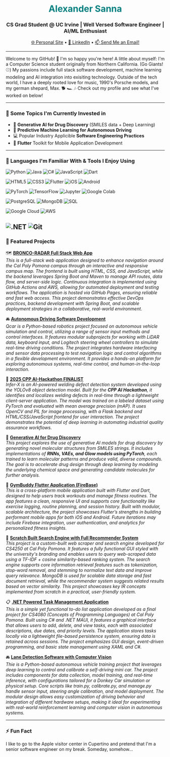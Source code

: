 
<h1 style="color: teal;" align="center">Alexander Sanna</h1>
<h3 align="center">CS Grad Student @ UC Irvine | Well Versed Software Engineer | AI/ML Enthusiast</h3>

<p align="center">
  <a href="https://ajsanna.github.io">🌐 Personal Site</a> •
  <a href="https://www.linkedin.com/in/alexander-sanna">💼 LinkedIn</a> •
  <a href="mailto:alexjsanna@gmail.com">📫 Send Me an Email!</a>
</p>

---

Welcome to my GitHub! 🥳 I'm so happy you're here! A little about myself: I'm a Computer Science student originally from Northern California. (Go Giants! ⚾️) My passions include full stack software development, machine learning modeling and AI integration into exisiting technology. Outside of the tech world, I have a deeply rooted love for music, 1990's Porsche models, and my german shepard, Max. 🐕 🏎️ 🎶 Check out my profile and see what I've worked on below!

---

### 📍 Some Topics I'm Currently Invested in
- 🧬 **Generative AI for Drug Discovery** (SMILES data + Deep Learning)
- 🚗 **Predictive Machine Learning for Autonomous Driving**
- 💻 Popular Industry Applicible **Software Engineering Practices**
- 🍎 **Flutter** Toolkit for Mobile Application Development

---

### 🧰 Languages I'm Familiar With & Tools I Enjoy Using
<!-- Programming Languages -->
![Python](https://img.shields.io/badge/Python-3776AB?style=flat&logo=python&logoColor=white)
![Java](https://img.shields.io/badge/Java-007396?style=flat&logo=java&logoColor=white)
![C#](https://img.shields.io/badge/C%23-239120?style=flat&logo=c-sharp&logoColor=white)
![JavaScript](https://img.shields.io/badge/JavaScript-F7DF1E?style=flat&logo=javascript&logoColor=black)
![Dart](https://img.shields.io/badge/Dart-0175C2?style=flat&logo=dart&logoColor=white)

<!-- Web / Mobile Dev -->
![HTML5](https://img.shields.io/badge/HTML5-E34F26?style=flat&logo=html5&logoColor=white)
![CSS3](https://img.shields.io/badge/CSS3-1572B6?style=flat&logo=css3&logoColor=white)
![Flutter](https://img.shields.io/badge/Flutter-02569B?style=flat&logo=flutter&logoColor=white)
![iOS](https://img.shields.io/badge/iOS-000000?style=flat&logo=apple&logoColor=white)
![Android](https://img.shields.io/badge/Android-3DDC84?style=flat&logo=android&logoColor=white)

<!-- Machine Learning / AI -->
![PyTorch](https://img.shields.io/badge/PyTorch-EE4C2C?style=flat&logo=pytorch&logoColor=white)
![TensorFlow](https://img.shields.io/badge/TensorFlow-FF6F00?style=flat&logo=tensorflow&logoColor=white)
![Jupyter](https://img.shields.io/badge/Jupyter-F37626?style=flat&logo=jupyter&logoColor=white)
![Google Colab](https://img.shields.io/badge/Google%20Colab-F9AB00?style=flat&logo=googlecolab&logoColor=white)

<!-- Databases -->
![PostgreSQL](https://img.shields.io/badge/PostgreSQL-4169E1?style=flat&logo=postgresql&logoColor=white)
![MongoDB](https://img.shields.io/badge/MongoDB-47A248?style=flat&logo=mongodb&logoColor=white)
![SQL](https://img.shields.io/badge/SQL-4479A1?style=flat&logo=sqlite&logoColor=white)

<!-- Cloud / DevOps -->
![Google Cloud](https://img.shields.io/badge/Google%20Cloud-4285F4?style=flat&logo=googlecloud&logoColor=white)
![AWS](https://img.shields.io/badge/AWS-232F3E?style=flat&logo=amazon-aws&logoColor=white)

<!-- Tools -->
![.NET](https://img.shields.io/badge/.NET-512BD4?style=flat&logo=dotnet&logoColor=white)
![Git](https://img.shields.io/badge/Git-F05032?style=flat&logo=git&logoColor=white)
---

### 🚀 Featured Projects

🗺️ [**BRONCO-RADAR Full Stack Web App**](https://github.com/Placeholder-Group/BroncoRadar)     
*This is a full-stack web application designed to enhance navigation around the Cal Poly Pomona campus through an interactive and responsive campus map. The frontend is built using HTML, CSS, and JavaScript, while the backend leverages Spring Boot and Maven to manage API routes, data flow, and server-side logic. Continuous integration is implemented using GitHub Actions and AWS, allowing for automated deployment and testing workflows. The application is hosted via GitHub Pages, ensuring reliable and fast web access. This project demonstrates effective DevOps practices, backend development with Spring Boot, and scalable deployment strategies in a collaborative, real-world environment.*

🚘 [**Autonomous Driving Software Development**](https://github.com/ajsanna/Qcar)                   
*Qcar is a Python-based robotics project focused on autonomous vehicle simulation and control, utilizing a range of sensor input methods and control interfaces. It features modular subprojects for working with LiDAR data, keyboard input, and Logitech steering wheel controllers to simulate real-time driving conditions. The project integrates hardware interfacing and sensor data processing to test navigation logic and control algorithms in a flexible development environment. It provides a hands-on platform for exploring autonomous systems, real-time control, and human-in-the-loop interaction.*

🧠 [**2025 CPP AI-Hackathon FINALIST**](https://github.com/ajsanna/AI-Hackathon)  
*Infer-X is an AI-powered welding defect detection system developed using the YOLOv8 object detection model. Built for the **CPP AI Hackathon**, it identifies and localizes welding defects in real-time through a lightweight client-server application. The model was trained on a labeled dataset using PyTorch and evaluated with mean average precision (mAP). It uses OpenCV and PIL for image processing, with a Flask backend and HTML/CSS/JavaScript frontend for user interaction. The project demonstrates the potential of deep learning in automating industrial quality assurance workflows.*

🔬 [**Generative AI for Drug Discovery**](https://github.com/ajsanna/drug-generator)  
*This project explores the use of generative AI models for drug discovery by generating novel molecular structures from SMILES strings. It includes implementations of **RNNs, VAEs, and Glow models using PyTorch**, each trained to learn molecular patterns and produce valid, diverse compounds. The goal is to accelerate drug design through deep learning by modeling the underlying chemical space and generating candidate molecules for further analysis.*

📱 [**GymBuddy Flutter Application (FireBase)**](https://github.com/ajsanna/FlutterGymApp)  
*This is a cross-platform mobile application built with Flutter and Dart, designed to help users track workouts and manage fitness routines. The app features a clean, responsive UI and supports core functionality like exercise logging, routine planning, and session history. Built with modular, scalable architecture, the project showcases Flutter’s strengths in building performant mobile apps for both iOS and Android. Future iterations may include Firebase integration, user authentication, and analytics for personalized fitness insights.*

🔎 [**Scratch Built Search Engine with Full Recommender System**](https://github.com/ajsanna/ScratchBuiltSearchEngine)  
*This project is a custom-built web scraper and search engine developed for CS4250 at Cal Poly Pomona. It features a fully functional GUI styled with the university's branding and enables users to query web-scraped data using a TF-IDF + cosine similarity-based ranking system. The search engine supports core information retrieval features such as tokenization, stop-word removal, and stemming to normalize text data and improve query relevance. MongoDB is used for scalable data storage and fast document retrieval, while the recommender system suggests related results based on vector similarity. This project showcases key IR concepts implemented from scratch in a practical, user-friendly system.*

📋 [**.NET Powered Task Management Application**](https://github.com/ajsanna/TaskManager)  
*This is a simple yet functional to-do list application developed as a final project for CS4080 (Concepts of Programming Languages) at Cal Poly Pomona. Built using C# and .NET MAUI, it features a graphical interface that allows users to add, delete, and view tasks, each with associated descriptions, due dates, and priority levels. The application stores tasks locally via a lightweight file-based persistence system, ensuring data is retained across sessions. The project emphasizes GUI design, event-driven programming, and basic state management using XAML and C#.*

🚘 [**Lane Detection Software with Computer Vision**](https://github.com/SigsFig/donkey-car)      
*Thie is a Python-based autonomous vehicle training project that leverages deep learning to control and calibrate a self-driving mini car. The project includes components for data collection, model training, and real-time inference, with configurations tailored for a Donkey Car simulation or physical setup. Core scripts like train.py, calibrate.py, and manage.py handle sensor input, steering angle calibration, and model deployment. The modular design allows easy customization of driving behavior and integration of different hardware setups, making it ideal for experimenting with real-world reinforcement learning and computer vision in autonomous systems.*


---

### ⚡ Fun Fact
I like to go to the Apple visitor center in Cupertino and pretend that I'm a senior software engineer on my break. Someday, somehow...



